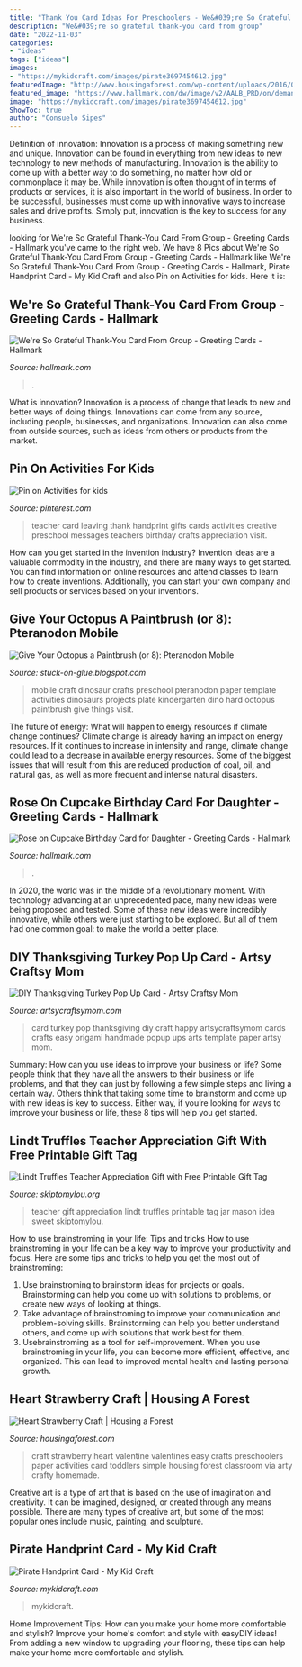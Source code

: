 ```yaml
---
title: "Thank You Card Ideas For Preschoolers - We&#039;re So Grateful Thank-you Card From Group"
description: "We&#039;re so grateful thank-you card from group"
date: "2022-11-03"
categories:
- "ideas"
tags: ["ideas"]
images:
- "https://mykidcraft.com/images/pirate3697454612.jpg"
featuredImage: "http://www.housingaforest.com/wp-content/uploads/2016/02/Heart-Strawberry-Craft-Valentines-Craft-for-Kids-5.jpg"
featured_image: "https://www.hallmark.com/dw/image/v2/AALB_PRD/on/demandware.static/-/Sites-hallmark-master/default/dw6600c0d9/images/finished-goods/Were-Grateful-Thank-You-Card-From-Group_499T2082_04.jpg?sw=1200&amp;sh=1200&amp;sm=fit"
image: "https://mykidcraft.com/images/pirate3697454612.jpg"
ShowToc: true
author: "Consuelo Sipes"
---
```



Definition of innovation:
Innovation is a process of making something new and unique. Innovation can be found in everything from new ideas to new technology to new methods of manufacturing. Innovation is the ability to come up with a better way to do something, no matter how old or commonplace it may be.
While innovation is often thought of in terms of products or services, it is also important in the world of business. In order to be successful, businesses must come up with innovative ways to increase sales and drive profits. Simply put, innovation is the key to success for any business.

	

		
looking for We&#039;re So Grateful Thank-You Card From Group - Greeting Cards - Hallmark you've came to the right web. We have 8 Pics about We&#039;re So Grateful Thank-You Card From Group - Greeting Cards - Hallmark like We&#039;re So Grateful Thank-You Card From Group - Greeting Cards - Hallmark, Pirate Handprint Card - My Kid Craft and also Pin on Activities for kids. Here it is:
		
    
## We&#039;re So Grateful Thank-You Card From Group - Greeting Cards - Hallmark

<img loading=lazy src="https://www.hallmark.com/dw/image/v2/AALB_PRD/on/demandware.static/-/Sites-hallmark-master/default/dw6600c0d9/images/finished-goods/Were-Grateful-Thank-You-Card-From-Group_499T2082_04.jpg?sw=1200&amp;sh=1200&amp;sm=fit" onerror="this.onerror=null;this.src='https://tse1.mm.bing.net/th?id=OIP.xhhQE65aaMJQ9t8HY5pAfQHaHa&amp;pid=15.1';" alt="We&#039;re So Grateful Thank-You Card From Group - Greeting Cards - Hallmark">

_Source: hallmark.com_

>. 

	

What is innovation?
Innovation is a process of change that leads to new and better ways of doing things. Innovations can come from any source, including people, businesses, and organizations. Innovation can also come from outside sources, such as ideas from others or products from the market.

    
## Pin On Activities For Kids

<img loading=lazy src="https://i.pinimg.com/736x/b1/90/24/b190243f927667a06063db3710ece624--card-for-teacher-creative-ideas.jpg" onerror="this.onerror=null;this.src='https://tse1.mm.bing.net/th?id=OIP.QuphVMnrL7rM-CZz0GeRDgHaJ3&amp;pid=15.1';" alt="Pin on Activities for kids">

_Source: pinterest.com_

>teacher card leaving thank handprint gifts cards activities creative preschool messages teachers birthday crafts appreciation visit. 

	

How can you get started in the invention industry?
Invention ideas are a valuable commodity in the industry, and there are many ways to get started. You can find information on online resources and attend classes to learn how to create inventions. Additionally, you can start your own company and sell products or services based on your inventions.

    
## Give Your Octopus A Paintbrush (or 8): Pteranodon Mobile

<img loading=lazy src="http://4.bp.blogspot.com/-HpJvV3EVPmo/TYquNXumrmI/AAAAAAAAEks/l4gj_oS_t6s/s1600/mobile%2B017.JPG" onerror="this.onerror=null;this.src='https://tse2.mm.bing.net/th?id=OIP.UsgrkAWVCby99p5iKEXGcAHaLH&amp;pid=15.1';" alt="Give Your Octopus a Paintbrush (or 8): Pteranodon Mobile">

_Source: stuck-on-glue.blogspot.com_

>mobile craft dinosaur crafts preschool pteranodon paper template activities dinosaurs projects plate kindergarten dino hard octopus paintbrush give things visit. 

	

The future of energy: What will happen to energy resources if climate change continues?
Climate change is already having an impact on energy resources. If it continues to increase in intensity and range, climate change could lead to a decrease in available energy resources. Some of the biggest issues that will result from this are reduced production of coal, oil, and natural gas, as well as more frequent and intense natural disasters.

    
## Rose On Cupcake Birthday Card For Daughter - Greeting Cards - Hallmark

<img loading=lazy src="https://www.hallmark.com/dw/image/v2/AALB_PRD/on/demandware.static/-/Sites-hallmark-master/default/dw721669dc/images/finished-goods/Rose-on-Cupcake-Birthday-Card-for-Daughter-root-389LGE2004_PV.1.LGE2004.jpg_Source_Image.jpg" onerror="this.onerror=null;this.src='https://tse4.mm.bing.net/th?id=OIP.t-sU0N2LeHrrhrkSAXlMNgHaKz&amp;pid=15.1';" alt="Rose on Cupcake Birthday Card for Daughter - Greeting Cards - Hallmark">

_Source: hallmark.com_

>. 

	

In 2020, the world was in the middle of a revolutionary moment. With technology advancing at an unprecedented pace, many new ideas were being proposed and tested. Some of these new ideas were incredibly innovative, while others were just starting to be explored. But all of them had one common goal: to make the world a better place.

    
## DIY Thanksgiving Turkey Pop Up Card - Artsy Craftsy Mom

<img loading=lazy src="https://i2.wp.com/artsycraftsymom.com/content/uploads/2016/11/Turkey-popup-card-12.jpg?fit=680%2C971&amp;ssl=1" onerror="this.onerror=null;this.src='https://tse1.mm.bing.net/th?id=OIP.uVcbOdoKpV0Y_G_1wlxwNwHaKk&amp;pid=15.1';" alt="DIY Thanksgiving Turkey Pop Up Card - Artsy Craftsy Mom">

_Source: artsycraftsymom.com_

>card turkey pop thanksgiving diy craft happy artsycraftsymom cards crafts easy origami handmade popup ups arts template paper artsy mom. 

	

Summary: How can you use ideas to improve your business or life?
Some people think that they have all the answers to their business or life problems, and that they can just by following a few simple steps and living a certain way. Others think that taking some time to brainstorm and come up with new ideas is key to success. Either way, if you’re looking for ways to improve your business or life, these 8 tips will help you get started.

    
## Lindt Truffles Teacher Appreciation Gift With Free Printable Gift Tag

<img loading=lazy src="http://www.skiptomylou.org/wp-content/uploads/2016/04/Lindt-Truffles-Teacher-Appreciation-Gift.jpg" onerror="this.onerror=null;this.src='https://tse4.mm.bing.net/th?id=OIP.Txv5BxXQWAQRxmNqct1cqQHaLH&amp;pid=15.1';" alt="Lindt Truffles Teacher Appreciation Gift with Free Printable Gift Tag">

_Source: skiptomylou.org_

>teacher gift appreciation lindt truffles printable tag jar mason idea sweet skiptomylou. 

	

How to use brainstroming in your life: Tips and tricks
How to use brainstroming in your life can be a key way to improve your productivity and focus. Here are some tips and tricks to help you get the most out of brainstroming: 
1) Use brainstroming to brainstorm ideas for projects or goals. Brainstorming can help you come up with solutions to problems, or create new ways of looking at things. 
2) Take advantage of brainstroming to improve your communication and problem-solving skills. Brainstorming can help you better understand others, and come up with solutions that work best for them. 
3) Usebrainstroming as a tool for self-improvement. When you use brainstroming in your life, you can become more efficient, effective, and organized. This can lead to improved mental health and lasting personal growth.

    
## Heart Strawberry Craft | Housing A Forest

<img loading=lazy src="http://www.housingaforest.com/wp-content/uploads/2016/02/Heart-Strawberry-Craft-Valentines-Craft-for-Kids-5.jpg" onerror="this.onerror=null;this.src='https://tse2.mm.bing.net/th?id=OIP.S8P5A1cOO6a6Dn_8i9sYKwHaLH&amp;pid=15.1';" alt="Heart Strawberry Craft | Housing a Forest">

_Source: housingaforest.com_

>craft strawberry heart valentine valentines easy crafts preschoolers paper activities card toddlers simple housing forest classroom via arty crafty homemade. 

	

Creative art is a type of art that is based on the use of imagination and creativity. It can be imagined, designed, or created through any means possible. There are many types of creative art, but some of the most popular ones include music, painting, and sculpture.

    
## Pirate Handprint Card - My Kid Craft

<img loading=lazy src="https://mykidcraft.com/images/pirate3697454612.jpg" onerror="this.onerror=null;this.src='https://tse3.mm.bing.net/th?id=OIP.ZVTfQgoQ_zZdO9yhT9zHGgHaJ4&amp;pid=15.1';" alt="Pirate Handprint Card - My Kid Craft">

_Source: mykidcraft.com_

>mykidcraft. 

	

Home Improvement Tips: How can you make your home more comfortable and stylish?
Improve your home's comfort and style with easyDIY ideas! From adding a new window to upgrading your flooring, these tips can help make your home more comfortable and stylish.

